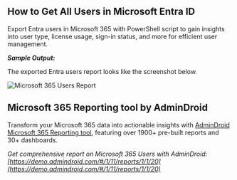 ## How to Get All Users in Microsoft Entra ID

Export Entra users in Microsoft 365 with PowerShell script to gain insights into user type, license usage, sign-in status, and more for efficient user management.

***Sample Output:***

The exported Entra users report looks like the screenshot below.

![Microsoft 365 Users Report ](<https://o365reports.com/wp-content/uploads/2025/04/Entra-users-report.png?v=1744707619>)

## Microsoft 365 Reporting tool by AdminDroid

Transform your Microsoft 365 data into actionable insights with [AdminDroid Microsoft 365 Reporting tool](https://admindroid.com/?src=GitHub), featuring over 1900+ pre-built reports and 30+ dashboards.

*Get comprehensive report on Microsoft 365 Users with AdminDroid: [https://demo.admindroid.com/#/1/11/reports/1/1/20](https://demo.admindroid.com/#/1/11/reports/1/1/20)*